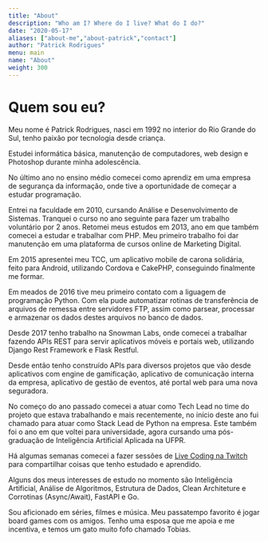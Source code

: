 ```yaml
---
title: "About"
description: "Who am I? Where do I live? What do I do?"
date: "2020-05-17"
aliases: ["about-me","about-patrick","contact"]
author: "Patrick Rodrigues"
menu: main
name: "About"
weight: 300
---
```

# Quem sou eu?
Meu nome é Patrick Rodrigues, nasci em 1992 no interior do Rio Grande do Sul, tenho paixão por tecnologia desde criança. 

Estudei informática básica, manutenção de computadores, web design e Photoshop durante minha adolescência.

No último ano no ensino médio comecei como aprendiz em uma empresa de segurança da informação, onde tive a oportunidade de começar a estudar programação. 

Entrei na faculdade em 2010, cursando Análise e Desenvolvimento de Sistemas. Tranquei o curso no ano seguinte para fazer um trabalho voluntário por 2 anos. Retomei meus estudos em 2013, ano em que também comecei a estudar e trabalhar com PHP. Meu primeiro trabalho foi dar manutenção em uma plataforma de cursos online de Marketing Digital.

Em 2015 apresentei meu TCC, um aplicativo mobile de carona solidária, feito para Android, utilizando Cordova e CakePHP, conseguindo finalmente me formar.

Em meados de 2016 tive meu primeiro contato com a liguagem de programação Python. Com ela pude automatizar rotinas de transferência de arquivos de remessa entre servidores FTP, assim como parsear, processar e armazenar os dados destes arquivos no banco de dados.

Desde 2017 tenho trabalho na Snowman Labs, onde comecei a trabalhar fazendo APIs REST para servir aplicativos móveis e portais web, utilizando Django Rest Framework e Flask Restful.

Desde então tenho construído APIs para diversos projetos que vão desde aplicativos com engine de gamificação, aplicativo de comunicação interna da empresa, aplicativo de gestão de eventos, até portal web para uma nova seguradora.

No começo do ano passado comecei a atuar como Tech Lead no time do projeto que estava trabalhando e mais recentemente, no início deste ano fui chamado para atuar como Stack Lead de Python na empresa. Este também foi o ano em que voltei para universidade, agora cursando uma pós-graduação de Inteligência Artificial Aplicada na UFPR.

Há algumas semanas comecei a fazer sessões de [Live Coding na Twitch](https://twitch.tv/pythrick) para compartilhar coisas que tenho estudado e aprendido. 

Alguns dos meus interesses de estudo no momento são Inteligência Artificial, Análise de Algoritmos, Estrutura de Dados, Clean Architeture e Corrotinas (Async/Await), FastAPI e Go.

Sou aficionado em séries, filmes e música. Meu passatempo favorito é jogar board games com os amigos. Tenho uma esposa que me apoia e me incentiva, e temos um gato muito fofo chamado Tobias.

